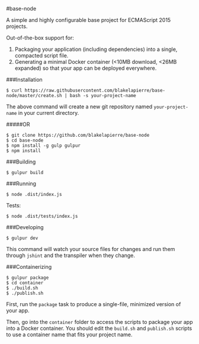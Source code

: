 #base-node

A simple and highly configurable base project for ECMAScript 2015 projects.

Out-of-the-box support for:
  1. Packaging your application (including dependencies) into a single, compacted script file.
  2. Generating a minimal Docker container (<10MB download, <26MB expanded) so that your app can be deployed everywhere.


###Installation

````
$ curl https://raw.githubusercontent.com/blakelapierre/base-node/master/create.sh | bash -s your-project-name
````

The above command will create a new git repository named `your-project-name` in your current directory.

#####OR


````
$ git clone https://github.com/blakelapierre/base-node
$ cd base-node
$ npm install -g gulp gulpur
$ npm install
````


###Building

````
$ gulpur build
````

###Running

````
$ node .dist/index.js
````

Tests:
````
$ node .dist/tests/index.js
````

###Developing
````
$ gulpur dev
````

This command will watch your source files for changes and run them through `jshint` and the transpiler when they change.


###Containerizing


````
$ gulpur package
$ cd container
$ ./build.sh
$ ./publish.sh
````

First, run the `package` task to produce a single-file, minimized version of your app.

Then, go into the `container` folder to access the scripts to package your app into a Docker container. You should edit the `build.sh` and `publish.sh` scripts to use a container name that fits your project name.